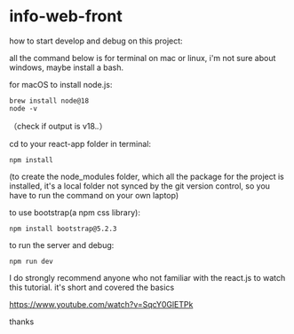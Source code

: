 # info-web-front

how to start develop and debug on this project:

all the command below is for terminal on mac or linux, i'm not sure about windows, maybe install a bash.

for macOS to install node.js:

```
brew install node@18
node -v
```
（check if output is v18.*.*）

cd to your react-app folder in terminal:

```
npm install
```

(to create the node_modules folder, which all the package for the project is installed, it's a local folder not synced by the git version control, so you have to run the command on your own laptop)

to use bootstrap(a npm css library):

```
npm install bootstrap@5.2.3
```

to run the server and debug:

```
npm run dev
```

I do strongly recommend anyone who not familiar with the react.js to watch this tutorial. it's short and covered the basics

https://www.youtube.com/watch?v=SqcY0GlETPk

thanks
